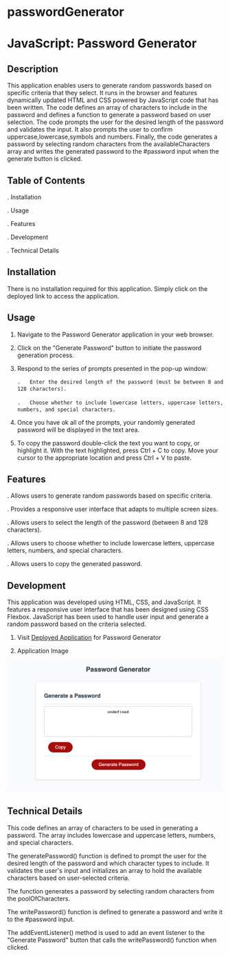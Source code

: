 # passwordGenerator

# JavaScript: Password Generator

## Description

This application enables users to generate random passwords based on specific criteria that they select. It runs in the browser and features dynamically updated HTML and CSS powered by JavaScript code that has been written. The code defines an array of characters to include in the password and defines a function to generate a password based on user selection. The code prompts the user for the desired length of the password and validates the input. It also prompts the user to confirm uppercase,lowercase,symbols and numbers. Finally, the code generates a password by selecting random characters from the availableCharacters array and writes the generated password to the #password input when the generate button is clicked.

## Table of Contents

.   Installation

.   Usage

.   Features

.   Development

.   Technical Details


## Installation

There is no installation required for this application. Simply click on the deployed link to access the application.

## Usage

1.  Navigate to the Password Generator application in your web browser.

2.  Click on the "Generate Password" button to initiate the password generation process.

3.  Respond to the series of prompts presented in the pop-up window:

        .   Enter the desired length of the password (must be between 8 and 128 characters).

        .   Choose whether to include lowercase letters, uppercase letters, numbers, and special characters.

4.  Once you have ok all of the prompts, your randomly generated password will be displayed in the text area.

5.  To copy the password double-click the text you want to copy, or highlight it. With the text highlighted, press Ctrl + C to copy. Move your cursor to the appropriate location and press Ctrl + V to paste.


## Features

. Allows users to generate random passwords based on specific criteria.

. Provides a responsive user interface that adapts to multiple screen sizes.

. Allows users to select the length of the password (between 8 and 128 characters).

. Allows users to choose whether to include lowercase letters, uppercase letters, numbers, and special characters.

. Allows users to copy the generated password.


## Development

This application was developed using HTML, CSS, and JavaScript. It features a responsive user interface that has been designed using CSS Flexbox. JavaScript has been used to handle user input and generate a random password based on the criteria selected.

1. Visit [Deployed Application](https://shahnazafreen9849.github.io/passwordGenerator/) for Password Generator

2. Application Image

![alt Image of the application](/image.png)


## Technical Details

This code defines an array of characters to be used in generating a password. The array includes lowercase and uppercase letters, numbers, and special characters.

The generatePassword() function is defined to prompt the user for the desired length of the password and which character types to include. It validates the user's input and initializes an array to hold the available characters based on user-selected criteria.

The function generates a password by selecting random characters from the poolOfCharacters.

The writePassword() function is defined to generate a password and write it to the #password input.

The addEventListener() method is used to add an event listener to the "Generate Password" button that calls the writePassword() function when clicked.


